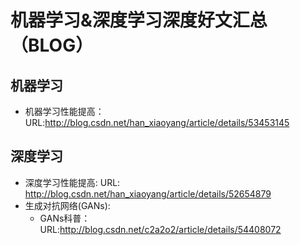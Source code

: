 # 机器学习&深度学习深度好文汇总（BLOG）
## 机器学习
* 机器学习性能提高： URL:http://blog.csdn.net/han_xiaoyang/article/details/53453145

## 深度学习
* 深度学习性能提高:  URL: http://blog.csdn.net/han_xiaoyang/article/details/52654879
* 生成对抗网络(GANs):
  * GANs科普： URL:http://blog.csdn.net/c2a2o2/article/details/54408072
